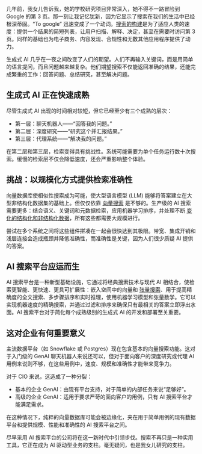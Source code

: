 几年前，我女儿告诉我，她的学校研究项目非常深入，她不得不一路冒险到 Google 的第 3 页。那一刻让我记忆犹新，因为它显示了搜索在我们的生活中已经根深蒂固。“To google” 迅速变成了一个动词。[搜索的构建](https://thenewstack.io/vector-search-is-reaching-its-limit-heres-what-comes-next/)是为了适应人类的速度：提供一个结果的简短列表，让用户扫描、解释、决定，甚至在需要时访问第 3 页。同样的基础也为电子商务、内容发现、合规性和无数其他应用程序提供了动力。

生成式 AI 几乎在一夜之间改变了人们的期望。人们不再输入关键词，而是用简单的语言提问，而且问题越来越复杂。他们期望搜索不仅能返回准确的结果，还能完成繁重的工作：回答问题、总结研究，甚至解决问题。

## **生成式 AI 正在快速成熟**

尽管生成式 AI 出现的时间相对较短，但它已经至少有三个成熟的层次：

* 第一层：聊天机器人——“回答我的问题。”
* 第二层：深度研究——“研究这个并汇报结果。”
* 第三层：代理系统——“解决我的问题。”

在第二层和第三层，检索变得具有挑战性。系统可能需要为单个任务运行数十次搜索。缓慢的检索层不仅会降低速度，还会严重影响整个体验。

## **挑战：以规模化方式提供检索准确性**

向量数据库使相似性搜索成为可能，使大型语言模型 (LLM) 能够将答案建立在大型非结构化数据集的基础上。但仅仅依靠 [向量搜索](https://thenewstack.io/ai-needs-more-than-a-vector-database/) 是不够的。生产级的 AI 搜索需要更多：结合语义、关键词和元数据检索，应用机器学习排序，并处理不断 [变化的结构化和非结构化数据](https://thenewstack.io/how-tensors-are-changing-search-in-life-sciences/)，所有这些都需要大规模进行。

尝试在多个系统之间将这些组件拼凑在一起会很快达到其极限。带宽、集成开销和浅层连接会造成瓶颈并降低准确性，而准确性是关键，因为人们很少质疑 AI 提供的答案。

## **AI 搜索平台应运而生**

AI 搜索平台是一种新型基础设施，它通过将经典搜索技术与现代 AI 相结合，使检索更智能、更快速、更具可扩展性：嵌入空间中的向量和 [张量搜索](https://thenewstack.io/beyond-vector-search-the-move-to-tensor-based-retrieval/)、用于提高精确度的全文搜索、多步骤排序和实时推理，使用机器学习模型和张量数学。它可以实现机器速度的精确搜索，并通过过滤和排序来确保只有最相关的答案立即浮出水面。AI 搜索平台对于简化每个成熟级别的生成式 AI 的开发和部署至关重要。

## **这对企业有何重要意义**

主流数据平台（如 Snowflake 或 Postgres）现在包含基本的向量搜索功能。这对于入门级的 GenAI 聊天机器人来说还可以，但对于面向客户的深度研究或代理 AI 用例来说则不够，在这些用例中，速度、规模和准确性才能带来竞争力。

对于 CIO 来说，这造成了一种分裂：

* 基本的企业 GenAI：由现有平台支持，对于简单的内部任务来说“足够好”。
* 高级的企业 GenAI：适用于要求严苛的面向客户的用例，只有 AI 搜索平台才能满足需求。

在这种情况下，纯粹的向量数据库可能会被边缘化，夹在用于简单用例的现有数据平台和提供规模、性能和准确性的 AI 搜索平台之间。

尽早采用 AI 搜索平台的公司将在这一新时代中引领步伐。搜索不再只是一种实用工具，它正在成为 AI 驱动型业务的支柱。毫无疑问，也是我女儿研究的支柱。